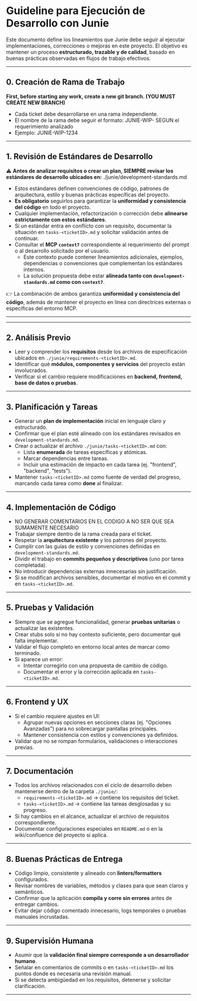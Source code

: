 # Guideline para Ejecución de Desarrollo con Junie

Este documento define los lineamientos que Junie debe seguir al ejecutar implementaciones, correcciones o mejoras en este proyecto. El objetivo es mantener un proceso **estructurado, trazable y de calidad**, basado en buenas prácticas observadas en flujos de trabajo efectivos.

---

## 0. Creación de Rama de Trabajo
**First, before starting any work, create a new git branch. (YOU MUST CREATE NEW BRANCH)**
- Cada ticket debe desarrollarse en una rama independiente.
- El nombre de la rama debe seguir el formato:  JUNIE-WIP-<ticketID> SEGUN el requerimiento analizado
- Ejemplo:  JUNIE-WIP-1234

---

## 1. Revisión de Estándares de Desarrollo
⚠️ **Antes de analizar requisitos o crear un plan, SIEMPRE revisar los estándares de desarrollo ubicados en:** ./junie/development-standards.md
- Estos estándares definen convenciones de código, patrones de arquitectura, estilo y buenas prácticas específicas del proyecto.
- **Es obligatorio** seguirlos para garantizar la **uniformidad y consistencia del código** en todo el proyecto.
- Cualquier implementación, refactorización o corrección debe **alinearse estrictamente con estos estándares**.
- Si un estándar entra en conflicto con un requisito, documentar la situación en `tasks-<ticketID>.md` y solicitar validación antes de continuar.
- Consultar el **MCP `context7`** correspondiente al requerimiento del prompt o al desarrollo solicitado por el usuario.
    - Este contexto puede contener lineamientos adicionales, ejemplos, dependencias o convenciones que complementan los estándares internos.
    - La solución propuesta debe estar **alineada tanto con `development-standards.md` como con `context7`**.

👉 La combinación de ambos garantiza **uniformidad y consistencia del código**, además de mantener el proyecto en línea con directrices externas o específicas del entorno MCP.

---


---

## 2. Análisis Previo
- Leer y comprender los **requisitos** desde los archivos de especificación ubicados en `./junie/requirements-<ticketID>.md`.
- Identificar qué **módulos, componentes y servicios** del proyecto están involucrados.
- Verificar si el cambio requiere modificaciones en **backend, frontend, base de datos o pruebas**.

---

## 3. Planificación y Tareas
- Generar un **plan de implementación** inicial en lenguaje claro y estructurado.
- Confirmar que el plan esté alineado con los estándares revisados en `development-standards.md`.
- Crear o actualizar el archivo `./junie/tasks-<ticketID>.md` con:
    - Lista **enumerada** de tareas específicas y atómicas.
    - Marcar dependencias entre tareas.
    - Incluir una estimación de impacto en cada tarea (ej. "frontend", "backend", "tests").
- Mantener `tasks-<ticketID>.md` como fuente de verdad del progreso, marcando cada tarea como **done** al finalizar.

---

## 4. Implementación de Código
- NO GENERAR COMENTARIOS EN EL CODIGO A NO SER QUE SEA SUMAMENTE NECESARIO
- Trabajar siempre dentro de la rama creada para el ticket.
- Respetar la **arquitectura existente** y los patrones del proyecto.
- Cumplir con las guías de estilo y convenciones definidas en `development-standards.md`.
- Dividir el trabajo en **commits pequeños y descriptivos** (uno por tarea completada).
- No introducir dependencias externas innecesarias sin justificación.
- Si se modifican archivos sensibles, documentar el motivo en el commit y en `tasks-<ticketID>.md`.

---

## 5. Pruebas y Validación
- Siempre que se agregue funcionalidad, generar **pruebas unitarias** o actualizar las existentes.
- Crear stubs solo si no hay contexto suficiente, pero documentar qué falta implementar.
- Validar el flujo completo en entorno local antes de marcar como terminado.
- Si aparece un error:
    - Intentar corregirlo con una propuesta de cambio de código.
    - Documentar el error y la corrección aplicada en `tasks-<ticketID>.md`.

---

## 6. Frontend y UX
- Si el cambio requiere ajustes en UI:
    - Agrupar nuevas opciones en secciones claras (ej. "Opciones Avanzadas") para no sobrecargar pantallas principales.
    - Mantener consistencia con estilos y convenciones ya definidos.
- Validar que no se rompan formularios, validaciones o interacciones previas.

---

## 7. Documentación
- Todos los archivos relacionados con el ciclo de desarrollo deben mantenerse dentro de la carpeta `./junie/`:
    - `requirements-<ticketID>.md` → contiene los requisitos del ticket.
    - `tasks-<ticketID>.md` → contiene las tareas desglosadas y su progreso.
- Si hay cambios en el alcance, actualizar el archivo de requisitos correspondiente.
- Documentar configuraciones especiales en `README.md` o en la wiki/confluence del proyecto si aplica.

---

## 8. Buenas Prácticas de Entrega
- Código limpio, consistente y alineado con **linters/formatters** configurados.
- Revisar nombres de variables, métodos y clases para que sean claros y semánticos.
- Confirmar que la aplicación **compila y corre sin errores** antes de entregar cambios.
- Evitar dejar código comentado innecesario, logs temporales o pruebas manuales incrustadas.

---

## 9. Supervisión Humana
- Asumir que la **validación final siempre corresponde a un desarrollador humano**.
- Señalar en comentarios de commits o en `tasks-<ticketID>.md` los puntos donde es necesaria una revisión manual.
- Si se detecta ambigüedad en los requisitos, detenerse y solicitar clarificación.

---
